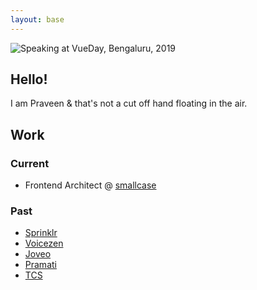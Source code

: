 ```yaml
---
layout: base
---
```


<picture class="hero-banner">
  <source media="(max-width: 480px)" srcset="/assets/images/home-banner-mobile.avif" />
  <source media="(max-width: 767px)" srcset="/assets/images/home-banner-tablet.avif" />
  <img src="/assets/images/home-banner-desktop.avif" alt="Speaking at VueDay, Bengaluru, 2019" fetchpriority="high" />
</picture>

## Hello!

I am Praveen & that's not a cut off hand floating in the air.

## Work

### Current

- Frontend Architect @ [smallcase](https://smallcase.com)

### Past

- [Sprinklr](https://sprinklr.com)
- [Voicezen](https://voicezen.ai)
- [Joveo](https://joveo.com)
- [Pramati](https://pramati.com)
- [TCS](https://tcs.com)
